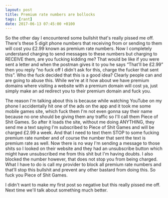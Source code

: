 ```yaml
---
layout: post
title: Premium rate numbers are bollocks
tags: [rant]
date: 2017-06-13 07:45:00 +0100
---
```


So the other day I encountered some bullshit that's really pissed me off. There's these 5 digit phone numbers that receiving from or sending to them will cost you £2.99 known as premium rate numbers. Now I completely understand charging to send messages to these numbers but charging to RECEIVE them, are you fucking kidding me? That would be like if you were sent a letter and when the postman gives it to you he says “That'll be £2.99” then you reply “no fuck off I didn't ask for this, charge the fucker that sent this”. Who the fuck decided that this is a good idea? Clearly people can and are going to abuse this. While we're at it how about we have premium domains where visiting a website with a premium domain will cost ya, just simply make an ad redirect you to their premium domain and fuck you. 

The reason I'm talking about this is because while watching YouTube on my phone I accidentally hit one of the ads on the app and it took me some mobile games site, which fuck them I'm not even gonna say their name because no one should be giving them any traffic so I'll call them Piece of Shit Games. So after it loads the site, without me doing ANYTHING, they send me a text saying I'm subscribed to Piece of Shit Games and will be charged £2.99 a week. And that I need to text them STOP to some fucking premium rate number and of course the number that sent the text is premium rate as well. Now there is no way I'm sending a message to those shits so I looked on their website and they had an unsubscribe button which might have unsubscribed me from this shit but I'm having doubts. I also blocked the number however, that does not stop you from being charged. What I have to do is call my provider to block all premium rate numbers and that’ll stop this bullshit and prevent any other bastard from doing this.
So fuck you Piece of Shit Games.

I didn't want to make my first post so negative but this really pissed me off. Next time we'll talk about something much better.
